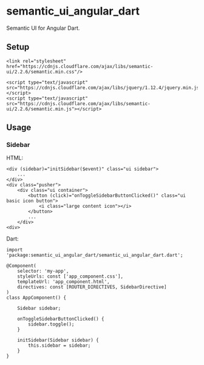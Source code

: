 # semantic_ui_angular_dart

Semantic UI for Angular Dart.

## Setup

    <link rel="stylesheet" href="https://cdnjs.cloudflare.com/ajax/libs/semantic-ui/2.2.6/semantic.min.css"/>

    <script type="text/javascript" src="https://cdnjs.cloudflare.com/ajax/libs/jquery/1.12.4/jquery.min.js"></script>
    <script type="text/javascript" src="https://cdnjs.cloudflare.com/ajax/libs/semantic-ui/2.2.6/semantic.min.js"></script>

## Usage

### Sidebar

HTML:

    <div (sidebar)="initSidebar($event)" class="ui sidebar">
        ...
    </div>
    <div class="pusher">
        <div class="ui container">
            <button (click)="onToggleSidebarButtonClicked()" class="ui basic icon button">
                <i class="large content icon"></i>
            </button>
            ...
        </div>
    <div>

Dart:

    import 'package:semantic_ui_angular_dart/semantic_ui_angular_dart.dart';

    @Component(
        selector: 'my-app',
        styleUrls: const ['app_component.css'],
        templateUrl: 'app_component.html',
        directives: const [ROUTER_DIRECTIVES, SidebarDirective]
    )
    class AppComponent() {

        Sidebar sidebar;

        onToggleSidebarButtonClicked() {
            sidebar.toggle();
        }

        initSidebar(Sidebar sidebar) {
            this.sidebar = sidebar;
        }
    }
